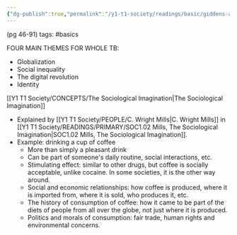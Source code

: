 ```yaml
---
{"dg-publish":true,"permalink":"/y1-t1-society/readings/basic/giddens-anthony-and-sutton-sociology-ch-1/"}
---
```


(pg 46-91)
tags: #basics 

FOUR MAIN THEMES FOR WHOLE TB:
- Globalization
- Social inequality
- The digital revolution
- Identity

[[Y1 T1 Society/CONCEPTS/The Sociological Imagination\|The Sociological Imagination]]

- Explained by [[Y1 T1 Society/PEOPLE/C. Wright Mills\|C. Wright Mills]] in [[Y1 T1 Society/READINGS/PRIMARY/SOC1.02 Mills, The Sociological Imagination\|SOC1.02 Mills, The Sociological Imagination]].
- Example: drinking a cup of coffee
	- More than simply a pleasant drink
	- Can be part of someone's daily routine, social interactions, etc.
	- Stimulating effect: similar to other drugs, but coffee is socially acceptable, unlike cocaine. In some societies, it is the other way around. 
	- Social and economic relationships: how coffee is produced, where it is imported from, where it is sold, who produces it, etc.
	- The history of consumption of coffee: how it came to be part of the diets of people from all over the globe, not just where it is produced.
	- Politics and morals of consumption: fair trade, human rights and environmental concerns.


